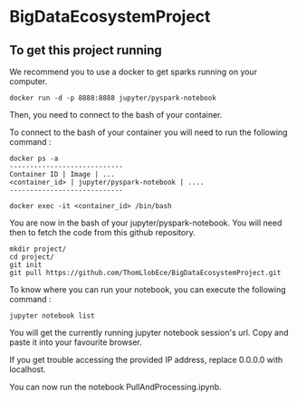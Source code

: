 # BigDataEcosystemProject

## To get this project running

We recommend you to use a docker to get sparks running on your computer.

```console
docker run -d -p 8888:8888 jupyter/pyspark-notebook
```

Then, you need to connect to the bash of your container.

To connect to the bash of your container you will need to run the following command : 

```console
docker ps -a
----------------------------
Container ID | Image | ...
<container_id> | jupyter/pyspark-notebook | ....
----------------------------

docker exec -it <container_id> /bin/bash
```

You are now in the bash of your jupyter/pyspark-notebook. You will need then to fetch the code from this github repository.

```console
mkdir project/
cd project/
git init
git pull https://github.com/ThomLlobEce/BigDataEcosystemProject.git
```

To know where you can run your notebook, you can execute the following command : 

```console
jupyter notebook list
```

You will get the currently running jupyter notebook session's url.
Copy and paste it into your favourite browser.

If you get trouble accessing the provided IP address, replace 0.0.0.0 with localhost.

You can now run the notebook PullAndProcessing.ipynb.
